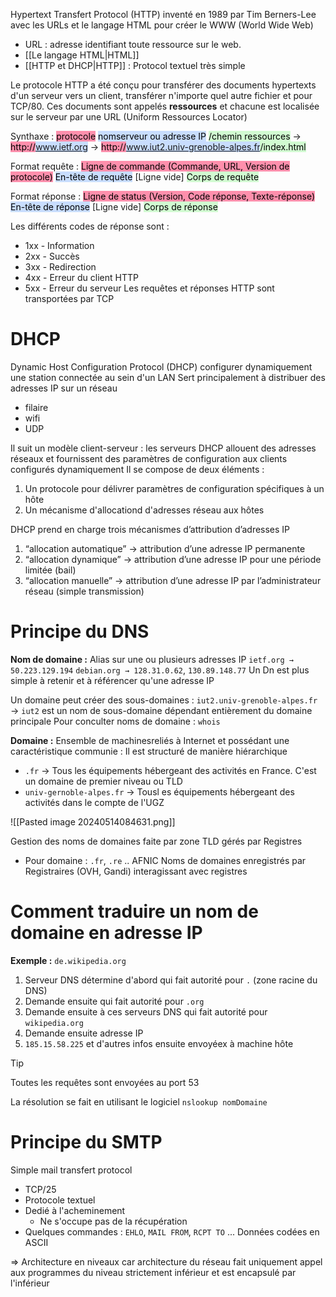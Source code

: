 Hypertext Transfert Protocol (HTTP) inventé en 1989 par Tim Berners-Lee avec les URLs et le langage  HTML pour créer le WWW (World Wide Web)
- URL : adresse identifiant toute ressource sur le web.
- [[Le langage HTML|HTML]]
- [[HTTP et DHCP|HTTP]] : Protocol textuel très simple

Le protocole HTTP a été conçu pour  transférer des documents hypertexts d'un serveur vers un client, transférer n'importe quel autre fichier et pour TCP/80. Ces documents sont appelés **ressources** et chacune est localisée sur le serveur par une URL (Uniform Ressources Locator)

Synthaxe : <mark style="background: #FF5582A6;">protocole</mark>  <mark style="background: #ADCCFFA6;">nomserveur ou adresse IP</mark> <mark style="background: #BBFABBA6;">/chemin ressources</mark>
→ <mark style="background: #FF5582A6;">http://</mark><mark style="background: #ADCCFFA6;">www.ietf.org</mark>
→ <mark style="background: #FF5582A6;">http://</mark><mark style="background: #ADCCFFA6;">www.iut2.univ-grenoble-alpes.fr</mark><mark style="background: #BBFABBA6;">/index.html</mark>

Format requête : 
<mark style="background: #FF5582A6;">Ligne de commande (Commande, URL, Version de protocole)</mark>
<mark style="background: #ADCCFFA6;">En-tête de requête</mark>
[Ligne vide]
<mark style="background: #BBFABBA6;">Corps de requête</mark>

Format réponse :
<mark style="background: #FF5582A6;">Ligne de status (Version, Code réponse, Texte-réponse)</mark>
<mark style="background: #ADCCFFA6;">En-tête de réponse</mark>
[Ligne vide]
<mark style="background: #BBFABBA6;">Corps de réponse</mark>

Les différents codes de réponse sont :
- 1xx - Information
- 2xx - Succès
- 3xx - Redirection
- 4xx - Erreur du client HTTP
- 5xx - Erreur du serveur
Les requêtes et réponses HTTP sont transportées par TCP
# DHCP
Dynamic Host Configuration Protocol (DHCP) configurer dynamiquement une station connectée au sein d'un LAN
Sert principalement à distribuer des adresses IP sur un réseau
- filaire
- wifi
- UDP

Il suit un modèle client-serveur : les serveurs DHCP allouent des adresses réseaux et fournissent des paramètres de configuration aux clients configurés dynamiquement
Il se compose de deux éléments :
1. Un protocole pour délivrer paramètres de configuration spécifiques à un hôte
2. Un mécanisme d'allocationd d'adresses réseau aux hôtes

DHCP prend en charge trois mécanismes d’attribution d’adresses IP
1. “allocation automatique” → attribution d’une adresse IP permanente
2. “allocation dynamique” → attribution d’une adresse IP pour une période limitée (bail)
3. “allocation manuelle” → attribution d’une adresse IP par l’administrateur réseau (simple transmission)

# Principe du DNS

**Nom de domaine :** Alias sur une ou plusieurs adresses IP
`ietf.org → 50.223.129.194`
`debian.org → 128.31.0.62`, `130.89.148.77`
Un Dn est plus simple à retenir et à référencer qu'une adresse IP

Un domaine peut créer des sous-domaines :
`iut2.univ-grenoble-alpes.fr`
→ `iut2` est un nom de sous-domaine dépendant entièrement du domaine principale
Pour conculter noms de domaine : `whois`

**Domaine :** Ensemble de machinesreliés à Internet et possédant une caractéristique communie : Il est structuré de manière hiérarchique
- `.fr` → Tous les équipements hébergeant des activités en France. C'est un domaine de premier niveau ou TLD
- `univ-gernoble-alpes.fr` → Tousl es équipements hébergeant des activités dans le compte de l'UGZ

![[Pasted image 20240514084631.png]]

Gestion des noms de domaines faite par zone
TLD gérés par Registres
- Pour domaine : `.fr`, `.re` .. AFNIC
Noms de domaines enregistrés par Registraires (OVH, Gandi) interagissant avec registres


# Comment traduire un nom de domaine en adresse IP
**Exemple :** `de.wikipedia.org`
1. Serveur DNS détermine d'abord qui fait autorité pour `.` (zone racine du DNS)
2. Demande ensuite qui fait autorité pour `.org`
3. Demande ensuite à ces serveurs DNS qui fait autorité pour `wikipedia.org`
4. Demande ensuite adresse IP
5. `185.15.58.225` et d'autres infos ensuite envoyéex à machine hôte

>[!tip]
>Toutes les requêtes sont envoyées au port 53

La résolution se fait en utilisant le logiciel `nslookup nomDomaine`


# Principe du SMTP
Simple mail transfert protocol
- TCP/25
- Protocole textuel
- Dedié à l'acheminement
	- Ne s'occupe pas de la récupération
- Quelques commandes : `EHLO`, `MAIL FROM`, `RCPT TO` ...
Données codées en ASCII


⇒ Architecture en niveaux car architecture du réseau fait uniquement appel aux programmes du niveau strictement inférieur et est encapsulé par l'inférieur